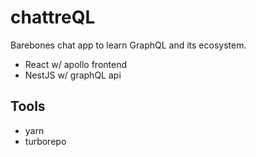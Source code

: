 # chattreQL

Barebones chat app to learn GraphQL and its ecosystem.

- React w/ apollo frontend
- NestJS w/ graphQL api

## Tools

- yarn
- turborepo
